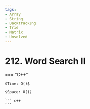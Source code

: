 ```yaml
---
tags:
- Array
- String
- Backtracking
- Trie
- Matrix
- Unsolved
---
```



# 212. Word Search II

=== "C++"

    $Time: O()$

    $Space: O()$

    ``` c++
    ```